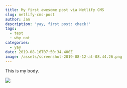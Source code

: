 ```yaml
---
title: My first awesome post via Netlify CMS
slug: netlify-cms-post
author: Jan
description: 'yay, first post: check!'
tags:
  - test
  - why not
categories:
  - yay
date: 2019-08-16T07:50:34.400Z
image: /assets/screenshot-2019-08-12-at-08.44.26.png
---
```

This is my body.

![](/assets/folder.png)
